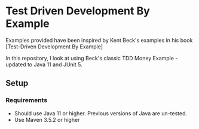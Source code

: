 # Test Driven Development By Example


Examples provided have been inspired by Kent Beck's examples in his book [Test-Driven Development By Example]

In this repository, I look at using Beck's classic TDD Money Example - updated to Java 11 and JUnit 5. 

## Setup
### Requirements
* Should use Java 11 or higher. Previous versions of Java are un-tested.
* Use Maven 3.5.2 or higher
